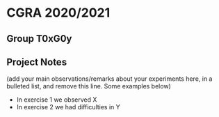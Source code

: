 # CGRA 2020/2021

## Group T0xG0y

## Project Notes

(add your main observations/remarks about your experiments here, in a bulleted list, and remove this line. Some examples below)

- In exercise 1 we observed X
- In exercise 2 we had difficulties in Y 